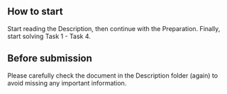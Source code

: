 ## How to start

Start reading the Description, then continue with the Preparation. Finally, start solving Task 1 - Task 4.


## Before submission

Please carefully check the document in the Description folder (again) to avoid missing any important information.